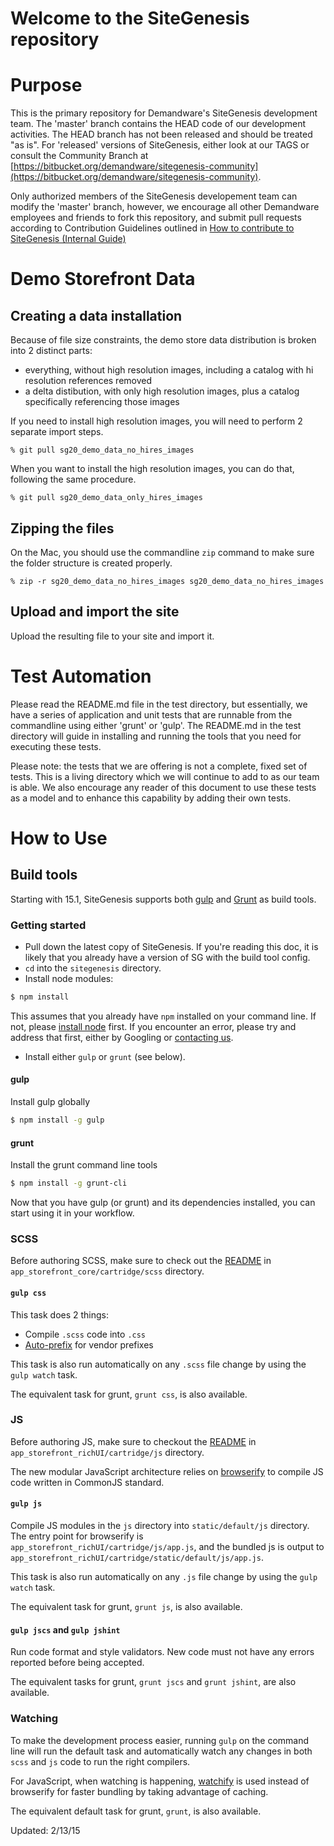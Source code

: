 # Welcome to the SiteGenesis repository

# Purpose
This is the primary repository for Demandware's SiteGenesis development team.  The 'master' branch contains the HEAD code of our development activities.  The HEAD branch has not been released and should be treated "as is".  For 'released' versions of SiteGenesis, either look at our TAGS or consult the Community Branch at [https://bitbucket.org/demandware/sitegenesis-community](https://bitbucket.org/demandware/sitegenesis-community).

Only authorized members of the SiteGenesis developement team can modify the 'master' branch, however, we encourage all other Demandware employees and friends to fork this repository, and submit pull requests according to Contribution Guidelines outlined in [How to contribute to SiteGenesis (Internal Guide)](https://intranet.demandware.com/confluence/pages/viewpage.action?pageId=166199408)

# Demo Storefront Data

## Creating a data installation

Because of file size constraints, the demo store data distribution is broken into 2 distinct parts:
- everything, without high resolution images, including a catalog with hi resolution references removed
- a delta distibution, with only high resolution images, plus a catalog specifically referencing those images

If you need to install high resolution images, you will need to perform 2 separate import steps.

    % git pull sg20_demo_data_no_hires_images

When you want to install the high resolution images, you can do that, following the same procedure.

    % git pull sg20_demo_data_only_hires_images


## Zipping the files

On the Mac, you should use the commandline `zip` command to make sure the folder structure is created properly.

    % zip -r sg20_demo_data_no_hires_images sg20_demo_data_no_hires_images


## Upload and import the site

Upload the resulting file to your site and import it.

# Test Automation

Please read the README.md file in the test directory, but essentially, we have a series of application and unit tests that are runnable from the commandline using either 'grunt' or 'gulp'.  The README.md in the test directory will guide in installing and running the tools that you need for executing these tests.

Please note: the tests that we are offering is not a complete, fixed set of tests.  This is a living directory which we will continue to add to as our team is able.  We also encourage any reader of this document to use these tests as a model and to enhance this capability by adding their own tests.

# How to Use
## Build tools
Starting with 15.1, SiteGenesis supports both [gulp](http://gulpjs.com) and [Grunt](http://gruntjs.com) as build tools.

### Getting started
- Pull down the latest copy of SiteGenesis. If you're reading this doc, it is likely that you already have a version of SG with the build tool config.
- `cd` into the `sitegenesis` directory.
- Install node modules:
```sh
$ npm install
```
This assumes that you already have `npm` installed on your command line. If not, please [install node](http://nodejs.org/download/) first.
If you encounter an error, please try and address that first, either by Googling or [contacting us](mailto:tnguyen@demandware.com).
- Install either `gulp` or `grunt` (see below).

#### gulp
Install gulp globally
```sh
$ npm install -g gulp
```

#### grunt
Install the grunt command line tools
```sh
$ npm install -g grunt-cli
```

Now that you have gulp (or grunt) and its dependencies installed, you can start using it in your workflow.


### SCSS
Before authoring SCSS, make sure to check out the [README](https://bitbucket.org/demandware/sitegenesis/src/1b69dfe0af175b1690a21b15fc16a40aa345775c/app_storefront_core/cartridge/scss/README.md?at=master) in `app_storefront_core/cartridge/scss` directory.

#### `gulp css`
This task does 2 things:
- Compile `.scss` code into `.css`
- [Auto-prefix](https://github.com/ai/autoprefixer) for vendor prefixes

This task is also run automatically on any `.scss` file change by using the `gulp watch` task.

The equivalent task for grunt, `grunt css`, is also available.

### JS
Before authoring JS, make sure to checkout the [README](https://bitbucket.org/demandware/sitegenesis/src/1b69dfe0af175b1690a21b15fc16a40aa345775c/app_storefront_richUI/cartridge/js/README.md?at=master) in `app_storefront_richUI/cartridge/js` directory.

The new modular JavaScript architecture relies on [browserify](https://github.com/substack/node-browserify) to compile JS code written in CommonJS standard.

#### `gulp js`

Compile JS modules in the `js` directory into `static/default/js` directory. The entry point for browserify is `app_storefront_richUI/cartridge/js/app.js`, and the bundled js is output to `app_storefront_richUI/cartridge/static/default/js/app.js`.

This task is also run automatically on any `.js` file change by using the `gulp watch` task.

The equivalent task for grunt, `grunt js`, is also available.

#### `gulp jscs` and `gulp jshint`
Run code format and style validators. New code must not have any errors reported before being accepted.

The equivalent tasks for grunt, `grunt jscs` and `grunt jshint`, are also available.

### Watching
To make the development process easier, running `gulp` on the command line will run the default task and automatically watch any changes in both `scss` and `js` code to run the right compilers.

For JavaScript, when watching is happening, [watchify](https://github.com/substack/watchify) is used instead of browserify for faster bundling by taking advantage of caching.

The equivalent default task for grunt, `grunt`, is also available.


Updated: 2/13/15
